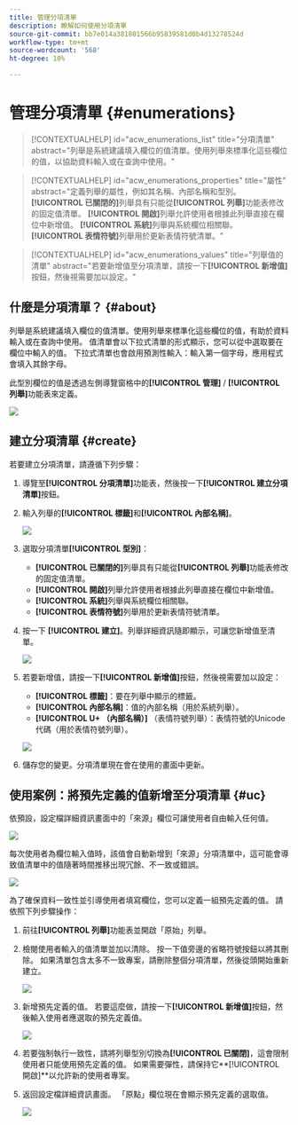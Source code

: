 ```yaml
---
title: 管理分項清單
description: 瞭解如何使用分項清單
source-git-commit: bb7e014a381801566b95839581d0b4d13278524d
workflow-type: tm+mt
source-wordcount: '568'
ht-degree: 10%

---
```


# 管理分項清單 {#enumerations}

>[!CONTEXTUALHELP]
>id="acw_enumerations_list"
>title="分項清單"
>abstract="列舉是系統建議填入欄位的值清單。使用列舉來標準化這些欄位的值，以協助資料輸入或在查詢中使用。"

>[!CONTEXTUALHELP]
>id="acw_enumerations_properties"
>title="屬性"
>abstract="定義列舉的屬性，例如其名稱、內部名稱和型別。 **[!UICONTROL 已關閉的]**&#x200B;列舉具有只能從&#x200B;**[!UICONTROL 列舉]**&#x200B;功能表修改的固定值清單。 **[!UICONTROL 開啟]**&#x200B;列舉允許使用者根據此列舉直接在欄位中新增值。 **[!UICONTROL 系統]**&#x200B;列舉與系統欄位相關聯。 **[!UICONTROL 表情符號]**&#x200B;列舉用於更新表情符號清單。"

>[!CONTEXTUALHELP]
>id="acw_enumerations_values"
>title="列舉值的清單"
>abstract="若要新增值至分項清單，請按一下&#x200B;**[!UICONTROL 新增值]**&#x200B;按鈕，然後視需要加以設定。"

## 什麼是分項清單？ {#about}

列舉是系統建議填入欄位的值清單。使用列舉來標準化這些欄位的值，有助於資料輸入或在查詢中使用。 值清單會以下拉式清單的形式顯示，您可以從中選取要在欄位中輸入的值。 下拉式清單也會啟用預測性輸入：輸入第一個字母，應用程式會填入其餘字母。

此型別欄位的值是透過左側導覽窗格中的&#x200B;**[!UICONTROL 管理]** / **[!UICONTROL 列舉]**&#x200B;功能表來定義。

![](assets/enumeration-list.png)

## 建立分項清單 {#create}

若要建立分項清單，請遵循下列步驟：

1. 導覽至&#x200B;**[!UICONTROL 分項清單]**&#x200B;功能表，然後按一下&#x200B;**[!UICONTROL 建立分項清單]**&#x200B;按鈕。

1. 輸入列舉的&#x200B;**[!UICONTROL 標籤]**&#x200B;和&#x200B;**[!UICONTROL 內部名稱]**。

   ![](assets/enumeration-create.png)

1. 選取分項清單&#x200B;**[!UICONTROL 型別]**：

   * **[!UICONTROL 已關閉的]**&#x200B;列舉具有只能從&#x200B;**[!UICONTROL 列舉]**&#x200B;功能表修改的固定值清單。
   * **[!UICONTROL 開啟]**&#x200B;列舉允許使用者根據此列舉直接在欄位中新增值。
   * **[!UICONTROL 系統]**&#x200B;列舉與系統欄位相關聯。
   * **[!UICONTROL 表情符號]**&#x200B;列舉用於更新表情符號清單。

1. 按一下 **[!UICONTROL 建立]**。列舉詳細資訊隨即顯示，可讓您新增值至清單。

   ![](assets/enumeration-details.png)

1. 若要新增值，請按一下&#x200B;**[!UICONTROL 新增值]**&#x200B;按鈕，然後視需要加以設定：

   * **[!UICONTROL 標籤]**：要在列舉中顯示的標籤。
   * **[!UICONTROL 內部名稱]**：值的內部名稱（用於系統列舉）。
   * **[!UICONTROL U+ （內部名稱）]** （表情符號列舉）：表情符號的Unicode代碼（用於表情符號列舉）。

   ![](assets/enumeration-emoticon.png)

1. 儲存您的變更。分項清單現在會在使用的畫面中更新。

## 使用案例：將預先定義的值新增至分項清單 {#uc}

依預設，設定檔詳細資訊畫面中的「來源」欄位可讓使用者自由輸入任何值。

![](assets/enumeration-uc-profile.png)

每次使用者為欄位輸入值時，該值會自動新增到「來源」分項清單中，這可能會導致值清單中的值隨著時間推移出現冗餘、不一致或錯誤。

![](assets/enumeration-uc-choice.png)

為了確保資料一致性並引導使用者填寫欄位，您可以定義一組預先定義的值。 請依照下列步驟操作：

1. 前往&#x200B;**[!UICONTROL 列舉]**&#x200B;功能表並開啟「原始」列舉。

2. 檢閱使用者輸入的值清單並加以清除。 按一下值旁邊的省略符號按鈕以將其刪除。 如果清單包含太多不一致專案，請刪除整個分項清單，然後從頭開始重新建立。

   ![](assets/enumeration-uc-clean.png)

3. 新增預先定義的值。 若要這麼做，請按一下&#x200B;**[!UICONTROL 新增值]**&#x200B;按鈕，然後輸入使用者應選取的預先定義值。

   ![](assets/enumeration-uc-create.png)

4. 若要強制執行一致性，請將列舉型別切換為&#x200B;**[!UICONTROL 已關閉]**，這會限制使用者只能使用預先定義的值。
如果需要彈性，請保持它**[!UICONTROL 開啟]**&#x200B;以允許新的使用者專案。

5. 返回設定檔詳細資訊畫面。 「原點」欄位現在會顯示預先定義的選取值。

   ![](assets/enumeration-uc-populated.png)
